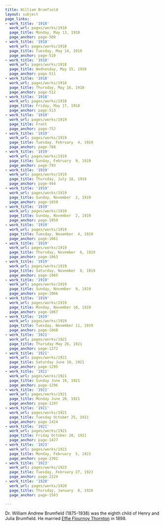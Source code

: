 ```yaml
---
title: William Brumfield
layout: subject
page_links:
- work_title: '1918'
  work_url: pages/works/1918
  page_title: Monday, May 13, 1918
  page_anchor: page-509
- work_title: '1918'
  work_url: pages/works/1918
  page_title: Tuesday, May 14, 1918
  page_anchor: page-510
- work_title: '1918'
  work_url: pages/works/1918
  page_title: Wednesday, May 15, 1918
  page_anchor: page-511
- work_title: '1918'
  work_url: pages/works/1918
  page_title: Thursday, May 16, 1918
  page_anchor: page-512
- work_title: '1918'
  work_url: pages/works/1918
  page_title: Friday, May 17, 1918
  page_anchor: page-513
- work_title: '1919'
  work_url: pages/works/1919
  page_title: Front
  page_anchor: page-752
- work_title: '1919'
  work_url: pages/works/1919
  page_title: Tuesday, February  4, 1919
  page_anchor: page-788
- work_title: '1919'
  work_url: pages/works/1919
  page_title: Sunday, February  9, 1919
  page_anchor: page-793
- work_title: '1919'
  work_url: pages/works/1919
  page_title: Thursday, July 10, 1919
  page_anchor: page-944
- work_title: '1919'
  work_url: pages/works/1919
  page_title: Sunday, November  2, 1919
  page_anchor: page-1059
- work_title: '1919'
  work_url: pages/works/1919
  page_title: Sunday, November  2, 1919
  page_anchor: page-1059
- work_title: '1919'
  work_url: pages/works/1919
  page_title: Tuesday, November  4, 1919
  page_anchor: page-1061
- work_title: '1919'
  work_url: pages/works/1919
  page_title: Thursday, November  6, 1919
  page_anchor: page-1063
- work_title: '1919'
  work_url: pages/works/1919
  page_title: Saturday, November  8, 1919
  page_anchor: page-1065
- work_title: '1919'
  work_url: pages/works/1919
  page_title: Sunday, November  9, 1919
  page_anchor: page-1066
- work_title: '1919'
  work_url: pages/works/1919
  page_title: Monday, November 10, 1919
  page_anchor: page-1067
- work_title: '1919'
  work_url: pages/works/1919
  page_title: Tuesday, November 11, 1919
  page_anchor: page-1068
- work_title: '1921'
  work_url: pages/works/1921
  page_title: Thursday May 26, 1921
  page_anchor: page-1272
- work_title: '1921'
  work_url: pages/works/1921
  page_title: Saturday June 18, 1921
  page_anchor: page-1295
- work_title: '1921'
  work_url: pages/works/1921
  page_title: Sunday June 19, 1921
  page_anchor: page-1296
- work_title: '1921'
  work_url: pages/works/1921
  page_title: Monday June 20, 1921
  page_anchor: page-1297
- work_title: '1921'
  work_url: pages/works/1921
  page_title: Tuesday October 25, 1921
  page_anchor: page-1424
- work_title: '1921'
  work_url: pages/works/1921
  page_title: Friday October 28, 1921
  page_anchor: page-1427
- work_title: '1923'
  work_url: pages/works/1923
  page_title: Monday, February  5, 1923
  page_anchor: page-2302
- work_title: '1923'
  work_url: pages/works/1923
  page_title: Tuesday, February 27, 1923
  page_anchor: page-2324
- work_title: '1920'
  work_url: pages/works/1920
  page_title: Thursday, January  8, 1920
  page_anchor: page-1503

---
```

<p>Dr. William Andrew Brumfield (1875-1938) was the eighth child of Henry and Julia Brumfield.  He married <a href='../subjects/7205' title='Effie Thornton Brumfield'>Effie Flournoy Thornton</a> in 1898.</p>